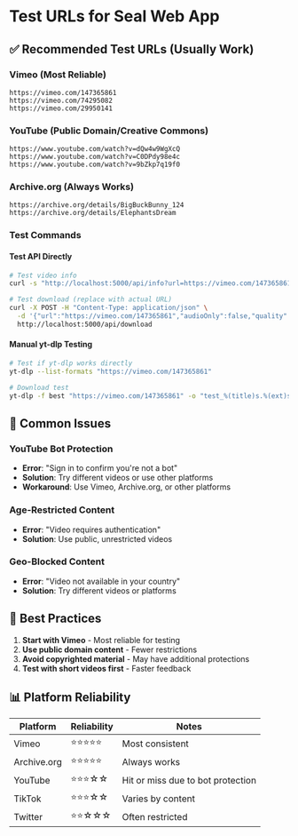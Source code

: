 # Test URLs for Seal Web App

## ✅ Recommended Test URLs (Usually Work)

### Vimeo (Most Reliable)
```
https://vimeo.com/147365861
https://vimeo.com/74295082
https://vimeo.com/29950141
```

### YouTube (Public Domain/Creative Commons)
```
https://www.youtube.com/watch?v=dQw4w9WgXcQ
https://www.youtube.com/watch?v=C0DPdy98e4c
https://www.youtube.com/watch?v=9bZkp7q19f0
```

### Archive.org (Always Works)
```
https://archive.org/details/BigBuckBunny_124
https://archive.org/details/ElephantsDream
```

### Test Commands

#### Test API Directly
```bash
# Test video info
curl -s "http://localhost:5000/api/info?url=https://vimeo.com/147365861"

# Test download (replace with actual URL)
curl -X POST -H "Content-Type: application/json" \
  -d '{"url":"https://vimeo.com/147365861","audioOnly":false,"quality":"720"}' \
  http://localhost:5000/api/download
```

#### Manual yt-dlp Testing
```bash
# Test if yt-dlp works directly
yt-dlp --list-formats "https://vimeo.com/147365861"

# Download test
yt-dlp -f best "https://vimeo.com/147365861" -o "test_%(title)s.%(ext)s"
```

## 🚨 Common Issues

### YouTube Bot Protection
- **Error**: "Sign in to confirm you're not a bot"
- **Solution**: Try different videos or use other platforms
- **Workaround**: Use Vimeo, Archive.org, or other platforms

### Age-Restricted Content
- **Error**: "Video requires authentication"
- **Solution**: Use public, unrestricted videos

### Geo-Blocked Content
- **Error**: "Video not available in your country"
- **Solution**: Try different videos or platforms

## 🎯 Best Practices

1. **Start with Vimeo** - Most reliable for testing
2. **Use public domain content** - Fewer restrictions
3. **Avoid copyrighted material** - May have additional protections
4. **Test with short videos first** - Faster feedback

## 📊 Platform Reliability

| Platform | Reliability | Notes |
|----------|-------------|-------|
| Vimeo | ⭐⭐⭐⭐⭐ | Most consistent |
| Archive.org | ⭐⭐⭐⭐⭐ | Always works |
| YouTube | ⭐⭐⭐☆☆ | Hit or miss due to bot protection |
| TikTok | ⭐⭐⭐☆☆ | Varies by content |
| Twitter | ⭐⭐☆☆☆ | Often restricted |
